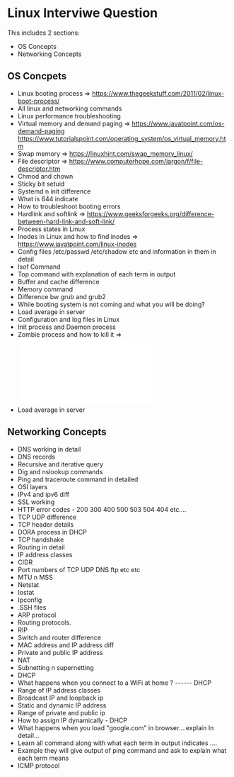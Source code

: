 # Linux Interviwe Question
This includes 2 sections:
* OS Concepts
* Networking Concepts

## OS Concpets
* Linux booting process => https://www.thegeekstuff.com/2011/02/linux-boot-process/ 
* All linux and networking commands 
* Linux performance troubleshooting
* Virtual memory and demand paging => https://www.javatpoint.com/os-demand-paging https://www.tutorialspoint.com/operating_system/os_virtual_memory.htm
* Swap memory => https://linuxhint.com/swap_memory_linux/ 
* File descriptor => https://www.computerhope.com/jargon/f/file-descriptor.htm 
* Chmod and chown
* Sticky bit setuid 
* Systemd n init difference 
* What is 644 indicate 
* How to troubleshoot booting errors
* Hardlink and softlink => https://www.geeksforgeeks.org/difference-between-hard-link-and-soft-link/ 
* Process states in Linux
* Inodes in Linux and how to find inodes => https://www.javatpoint.com/linux-inodes
* Config files /etc/passwd /etc/shadow etc and information in them in detail
* lsof Command 
* Top command with explanation of each term in output
* Buffer and cache difference
* Memory command 
* Difference bw grub and grub2
* While booting system is not coming and what you will be doing?
* Load average in server
* Configuration and log files in Linux 
* Init process and Daemon process
* Zombie process and how to kill it => ![Zombie Process](zombie-process.md) 
* Load average in server

## Networking Concepts
* DNS working in detail
* DNS records
* Recursive and iterative query 
* Dig and  nslookup commands 
* Ping and traceroute command in detailed
* OSI layers
* IPv4 and ipv6 diff
* SSL working
* HTTP error codes - 200 300 400 500 503 504 404 etc....
* TCP UDP difference
* TCP header details 
* DORA process in DHCP 
* TCP handshake
* Routing in detail
* IP address classes
* CIDR
* Port numbers of TCP UDP DNS ftp etc etc
* MTU n MSS
* Netstat
* Iostat 
* Ipconfig 
* .SSH files 
* ARP protocol
* Routing protocols.
* RIP
* Switch and router difference 
* MAC address and IP address diff
* Private and public IP address 
* NAT 
* Subnetting n supernetting
* DHCP
* What happens when you connect to a WiFi at home ?  ------ DHCP
* Range of IP address classes
* Broadcast IP and loopback ip
* Static and dynamic IP address 
* Range of private and public ip
* How to assign IP dynamically - DHCP 
* What happens when you load "google.com" in browser....explain In detail...
* Learn all command along with what each term in output indicates ....
* Example they will give output of ping command and ask to explain what each term means 
* ICMP protocol
